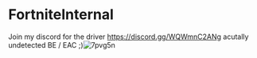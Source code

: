 # FortniteInternal
Join my discord for the driver https://discord.gg/WQWmnC2ANg
acutally undetected BE / EAC ;)![7pvg5n](https://github.com/Atrorr/FortniteInternal/assets/121629066/bbe563a8-ee33-483b-81e1-11d052e514bf)
